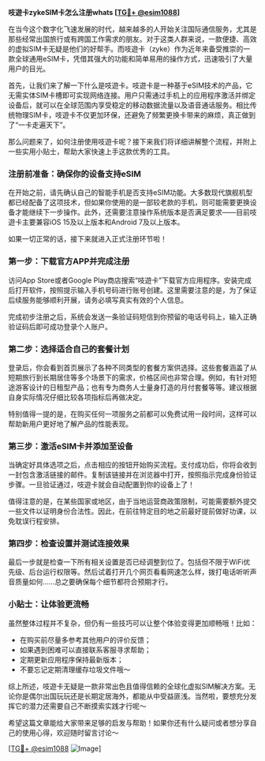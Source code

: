 **吱遊卡zykeSIM卡怎么注册whats [[TG💪+ @esim1088](https://t.me/s/esim1088)]**

在当今这个数字化飞速发展的时代，越来越多的人开始关注国际通信服务，尤其是那些经常出国旅行或有跨国工作需求的朋友。对于这类人群来说，一款便捷、高效的虚拟SIM卡无疑是他们的好帮手。而吱遊卡（zyke）作为近年来备受推崇的一款全球通用eSIM卡，凭借其强大的功能和简单易用的操作方式，迅速吸引了大量用户的目光。

首先，让我们来了解一下什么是吱遊卡。吱遊卡是一种基于eSIM技术的产品，它无需实体SIM卡槽即可实现网络连接。用户只需通过手机上的应用程序激活并绑定设备后，就可以在全球范围内享受稳定的移动数据流量以及语音通话服务。相比传统物理SIM卡，吱遊卡不仅更加环保，还避免了频繁更换卡带来的麻烦，真正做到了“一卡走遍天下”。

那么问题来了，如何注册使用吱遊卡呢？接下来我们将详细讲解整个流程，并附上一些实用小贴士，帮助大家快速上手这款优秀的工具。

### 注册前准备：确保你的设备支持eSIM

在开始之前，请先确认自己的智能手机是否支持eSIM功能。大多数现代旗舰机型都已经配备了这项技术，但如果你使用的是一部较老款的手机，则可能需要更换设备才能继续下一步操作。此外，还需要注意操作系统版本是否满足要求——目前吱遊卡主要兼容iOS 15及以上版本和Android 7及以上版本。

如果一切正常的话，接下来就进入正式注册环节啦！

### 第一步：下载官方APP并完成注册

访问App Store或者Google Play商店搜索“吱遊卡”下载官方应用程序。安装完成后打开软件，按照提示输入手机号码进行账号创建。这里需要注意的是，为了保证后续服务能够顺利开展，请务必填写真实有效的个人信息。

完成初步注册之后，系统会发送一条验证码短信到你预留的电话号码上，输入正确验证码后即可成功登录个人账户。

### 第二步：选择适合自己的套餐计划

登录后，你会看到首页展示了各种不同类型的套餐方案供选择。这些套餐涵盖了从短期旅行到长期居住等多个场景下的需求，价格区间也非常合理。例如，有针对短途游客设计的日租型产品；也有专为商务人士量身打造的月付套餐等等。建议根据自身实际情况仔细比较各项指标后再做决定。

特别值得一提的是，在购买任何一项服务之前都可以免费试用一段时间，这样可以帮助新用户更好地了解产品的性能表现。

### 第三步：激活eSIM卡并添加至设备

当确定好具体选项之后，点击相应的按钮开始购买流程。支付成功后，你将会收到一封包含激活链接的邮件。复制该链接并在浏览器中打开，按照指示完成身份验证步骤。一旦验证通过，吱遊卡就会自动配置到你的设备上了！

值得注意的是，在某些国家或地区，由于当地运营商政策限制，可能需要额外提交一些文件以证明身份合法性。因此，在前往特定目的地之前最好提前做好功课，以免耽误行程安排。

### 第四步：检查设置并测试连接效果

最后一步就是检查一下所有相关设置是否已经调整到位了。包括但不限于WiFi优先级、后台运行权限等。然后试着打开几个网页看看网速怎么样，拨打电话听听声音质量如何……总之要确保每个细节都符合预期才行。

### 小贴士：让体验更流畅

虽然整体过程并不复杂，但仍有一些技巧可以让整个体验变得更加顺畅哦！比如：
- 在购买前尽量多参考其他用户的评价反馈；
- 如果遇到困难可以直接联系客服寻求帮助；
- 定期更新应用程序保持最新版本；
- 不要忘记定期清理缓存垃圾文件哦～

综上所述，吱遊卡无疑是一款非常出色且值得信赖的全球化虚拟SIM解决方案。无论你是偶尔出国玩玩还是长期定居海外，都能从中受益匪浅。当然啦，要想充分发挥它的潜力还需要自己不断摸索实践才行呢～

希望这篇文章能给大家带来足够的启发与帮助！如果你还有什么疑问或者想分享自己的使用心得，欢迎随时留言讨论～ 

[[TG💪+ @esim1088](https://t.me/s/esim1088) ![Image](https://i.postimg.cc/4NQfJmqS/Snipaste-2025-05-13-00-14-12.png)]